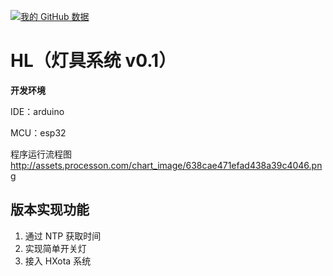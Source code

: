 [![我的 GitHub 数据](https://github-readme-stats.vercel.app/api?username=GitHubhenaer)]()

# HL（灯具系统 v0.1）

**开发环境**

IDE：arduino

MCU：esp32

程序运行流程图
http://assets.processon.com/chart_image/638cae471efad438a39c4046.png

## 版本实现功能

1. 通过 NTP 获取时间
2. 实现简单开关灯
3. 接入 HXota 系统
